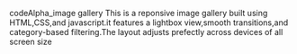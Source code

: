 codeAlpha_image gallery
This is a reponsive image gallery built using HTML,CSS,and javascript.it features a lightbox view,smooth transitions,and category-based filtering.The layout adjusts prefectly across devices of all screen size

